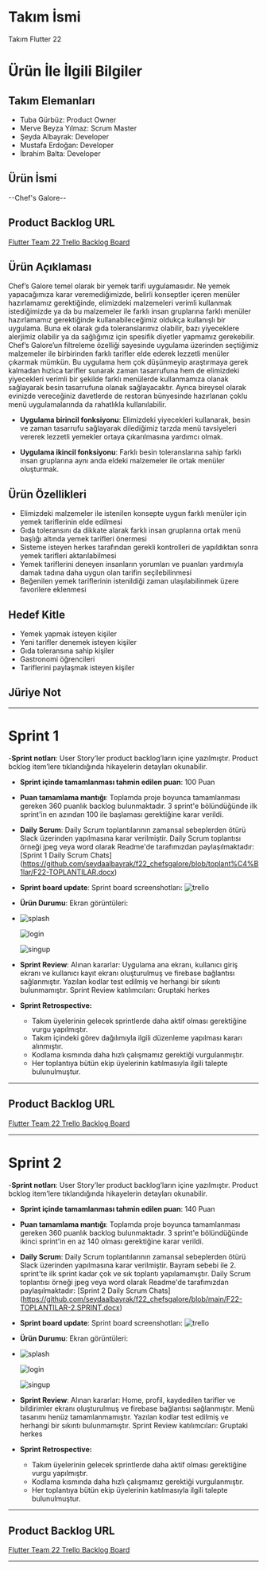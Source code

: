 # **Takım İsmi**

Takım Flutter 22

# Ürün İle İlgili Bilgiler

## Takım Elemanları
- Tuba Gürbüz: Product Owner
- Merve Beyza Yılmaz: Scrum Master
- Şeyda Albayrak: Developer
- Mustafa Erdoğan: Developer
- İbrahim Balta: Developer

## Ürün İsmi

--Chef's Galore--

## Product Backlog URL

[Flutter Team 22 Trello Backlog Board](https://trello.com/b/EWUYAtul/f22)

## Ürün Açıklaması

Chef’s Galore temel olarak bir yemek tarifi uygulamasıdır. Ne yemek yapacağımıza karar veremediğimizde, belirli konseptler içeren menüler hazırlamamız gerektiğinde, elimizdeki malzemeleri verimli kullanmak istediğimizde ya da bu malzemeler ile farklı insan gruplarına farklı menüler hazırlamamız gerektiğinde kullanabileceğimiz oldukça kullanışlı bir uygulama.  Buna ek olarak gıda toleranslarımız olabilir, bazı yiyeceklere alerjimiz olabilir ya da sağlığımız için spesifik diyetler yapmamız gerekebilir. Chef’s Galore’un filtreleme özelliği sayesinde uygulama üzerinden seçtiğimiz malzemeler ile birbirinden farklı tarifler elde ederek lezzetli menüler çıkarmak mümkün. Bu uygulama hem çok düşünmeyip araştırmaya gerek kalmadan hızlıca tarifler sunarak zaman tasarrufuna hem de elimizdeki yiyecekleri verimli bir şekilde farklı menülerde kullanmamıza olanak sağlayarak besin tasarrufuna olanak sağlayacaktır. Ayrıca bireysel olarak evinizde vereceğiniz davetlerde de restoran bünyesinde hazırlanan çoklu menü uygulamalarında da rahatlıkla kullanılabilir.


- **Uygulama birincil fonksiyonu**: Elimizdeki yiyecekleri kullanarak, besin ve zaman tasarrufu sağlayarak dilediğimiz tarzda menü tavsiyeleri vererek lezzetli yemekler ortaya çıkarılmasına yardımcı olmak.

- **Uygulama ikincil fonksiyonu**: Farklı besin toleranslarına sahip farklı insan gruplarına aynı anda eldeki malzemeler ile ortak menüler oluşturmak.

## Ürün Özellikleri

- Elimizdeki malzemeler ile istenilen konsepte uygun farklı menüler için yemek tariflerinin elde edilmesi
- Gıda toleransını da dikkate alarak farklı insan gruplarına ortak menü başlığı altında yemek tarifleri önermesi
- Sisteme isteyen herkes tarafından gerekli kontrolleri de yapıldıktan sonra yemek tarifleri aktarılabilmesi
- Yemek tariflerini deneyen insanların yorumları ve puanları yardımıyla damak tadına daha uygun olan tarifin seçilebilinmesi
- Beğenilen yemek tariflerinin istenildiği zaman ulaşılabilinmek üzere favorilere eklenmesi

## Hedef Kitle

- Yemek yapmak isteyen kişiler
- Yeni tarifler denemek isteyen kişiler
- Gıda toleransına sahip kişiler
- Gastronomi öğrencileri
- Tariflerini paylaşmak isteyen kişiler


## Jüriye Not



---

# Sprint 1
-**Sprint notları**: User Story’ler product backlog’ların içine yazılmıştır. Product bcklog item’lere tıklandığında hikayelerin detayları okunabilir.

- **Sprint içinde tamamlanması tahmin edilen puan**: 100 Puan


- **Puan tamamlama mantığı**: Toplamda proje boyunca tamamlanması gereken 360 puanlık backlog bulunmaktadır. 3 sprint'e bölündüğünde ilk sprint'in en azından 100 ile başlaması gerektiğine karar verildi.


- **Daily Scrum**: Daily Scrum toplantılarının zamansal sebeplerden ötürü Slack üzerinden yapılmasına karar verilmiştir. Daily Scrum toplantısı örneği jpeg veya word olarak Readme'de tarafımızdan paylaşılmaktadır: [Sprint 1 Daily Scrum Chats] (https://github.com/seydaalbayrak/f22_chefsgalore/blob/toplant%C4%B1lar/F22-TOPLANTILAR.docx)

- **Sprint board update**: Sprint board screenshotları: 
![trello](https://github.com/seydaalbayrak/f22_chefsgalore/assets/118055744/d171a794-64d5-4c34-8681-203e3b8c6d91)


- **Ürün Durumu**: Ekran görüntüleri:
- 
  ![splash](https://github.com/seydaalbayrak/f22_chefsgalore/assets/118055744/50a6cad8-f27e-437b-ad1f-6ed2a9c8e4d5)

  ![login](https://github.com/seydaalbayrak/f22_chefsgalore/assets/118055744/e63bd526-3bef-484b-bc26-a6238cbdf544)
  
  ![singup](https://github.com/seydaalbayrak/f22_chefsgalore/assets/118055744/8bc37f97-0e99-4de3-ac7a-741797028ef0)
- **Sprint Review**: 
Alınan kararlar: Uygulama ana ekranı, kullanıcı giriş ekranı ve kullanıcı kayıt ekranı oluşturulmuş ve firebase bağlantısı sağlanmıştır. Yazılan kodlar test edilmiş ve herhangi bir sıkıntı bulunmamıştır. Sprint Review katılımcıları: Gruptaki herkes

- **Sprint Retrospective:**
  - Takım üyelerinin gelecek sprintlerde daha aktif olması gerektiğine vurgu yapılmıştır.
  - Takım içindeki görev dağılımıyla ilgili düzenleme yapılması kararı alınmıştır.
  - Kodlama kısmında daha hızlı çalışmamız gerektiği vurgulanmıştır.
  - Her toplantıya bütün ekip üyelerinin katılmasıyla ilgili talepte bulunulmuştur.
 


---

## Product Backlog URL

[Flutter Team 22 Trello Backlog Board](https://trello.com/b/EWUYAtul/f22)

---

# Sprint 2
-**Sprint notları**: User Story’ler product backlog’ların içine yazılmıştır. Product bcklog item’lere tıklandığında hikayelerin detayları okunabilir.

- **Sprint içinde tamamlanması tahmin edilen puan**: 140 Puan


- **Puan tamamlama mantığı**: Toplamda proje boyunca tamamlanması gereken 360 puanlık backlog bulunmaktadır. 3 sprint'e bölündüğünde ikinci sprint'in en az 140 olması gerektiğine karar verildi.


- **Daily Scrum**: Daily Scrum toplantılarının zamansal sebeplerden ötürü Slack üzerinden yapılmasına karar verilmiştir. Bayram sebebi ile 2. sprint'te ilk sprint kadar çok ve sık toplantı yapılamamıştır. Daily Scrum toplantısı örneği jpeg veya word olarak Readme'de tarafımızdan paylaşılmaktadır: [Sprint 2 Daily Scrum Chats] (https://github.com/seydaalbayrak/f22_chefsgalore/blob/main/F22-TOPLANTILAR-2.SPRINT.docx)

- **Sprint board update**: Sprint board screenshotları: 
![trello](https://github.com/seydaalbayrak/f22_chefsgalore/assets/118055744/d171a794-64d5-4c34-8681-203e3b8c6d91)


- **Ürün Durumu**: Ekran görüntüleri:
- 
  ![splash](https://github.com/seydaalbayrak/f22_chefsgalore/assets/118055744/50a6cad8-f27e-437b-ad1f-6ed2a9c8e4d5)

  ![login](https://github.com/seydaalbayrak/f22_chefsgalore/assets/118055744/e63bd526-3bef-484b-bc26-a6238cbdf544)
  
  ![singup](https://github.com/seydaalbayrak/f22_chefsgalore/assets/118055744/8bc37f97-0e99-4de3-ac7a-741797028ef0)
- **Sprint Review**: 
Alınan kararlar: Home, profil, kaydedilen tarifler ve bildirimler ekranı oluşturulmuş ve firebase bağlantısı sağlanmıştır. Menü tasarımı henüz tamamlanmamıştır. Yazılan kodlar test edilmiş ve herhangi bir sıkıntı bulunmamıştır. Sprint Review katılımcıları: Gruptaki herkes

- **Sprint Retrospective:**
  - Takım üyelerinin gelecek sprintlerde daha aktif olması gerektiğine vurgu yapılmıştır.
  - Kodlama kısmında daha hızlı çalışmamız gerektiği vurgulanmıştır.
  - Her toplantıya bütün ekip üyelerinin katılmasıyla ilgili talepte bulunulmuştur.
 


---

## Product Backlog URL

[Flutter Team 22 Trello Backlog Board](https://trello.com/b/EWUYAtul/f22)

---



